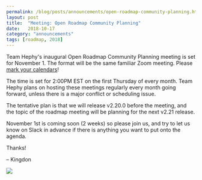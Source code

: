 ```yaml
---
permalink: /blog/posts/announcements/open-roadmap-community-planning.html
layout: post
title:  "Meeting: Open Roadmap Community Planning"
date:   2018-10-17
category: "announcements"
tags: [roadmap, 2018]
---
```


Team Hephy's inaugural Open Roadmap Community Planning meeting is set for
November 1.  The format will be the same familiar Zoom meeting.
Please [mark your calendars]()!

The time is set for 2:00PM EST on the first Thursday of every month.  Team
Hephy plans on hosting these meetings regularly every month going forward,
unless there is a major conflict or scheduling issue.

The tentative plan is that we will release v2.20.0 before the meeting, and the
topic of the roadmap meeting will be planning for the next v2.21 release.

November 1st is coming soon (2 weeks) so please join us, and try to let us know
on Slack in advance if there is anything you want to put onto the agenda.

Thanks!

– Kingdon

<a target="_blank" href="https://calendar.google.com/event?action=TEMPLATE&amp;tmeid=NTA3aGl0cHBlNmFwdmhycGd1dTMxODducGNfMjAxODExMDFUMTgwMDAwWiBrYmFycmV0OEBuZC5lZHU&amp;tmsrc=kbarret8%40nd.edu&amp;scp=ALL"><img border="0" src="https://www.google.com/calendar/images/ext/gc_button1_en.gif"></a>


[mark your calendars]: https://calendar.google.com/event?action=TEMPLATE&tmeid=NTA3aGl0cHBlNmFwdmhycGd1dTMxODducGNfMjAxODExMDFUMTgwMDAwWiBrYmFycmV0OEBuZC5lZHU&tmsrc=kbarret8%40nd.edu&scp=ALL
